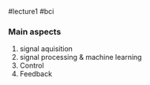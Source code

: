 #lecture1 #bci 
### Main aspects
1) signal aquisition 
2) signal processing & machine learning
3) Control
4) Feedback

